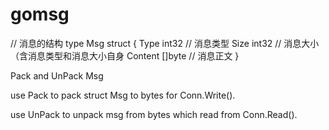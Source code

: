 gomsg
=====

  // 消息的结构
  type Msg struct {
  	Type    int32  // 消息类型
  	Size    int32  // 消息大小（含消息类型和消息大小自身
  	Content []byte // 消息正文
  }

Pack and UnPack Msg

use Pack to pack struct Msg to bytes for Conn.Write().

use UnPack to unpack msg from bytes which read from Conn.Read().
